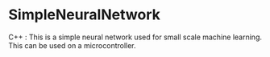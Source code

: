 # SimpleNeuralNetwork
C++ : This is a simple neural network used for small scale machine learning. This can be used on a microcontroller.
